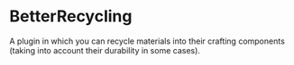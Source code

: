 # BetterRecycling
A plugin in which you can recycle materials into their crafting components (taking into account their durability in some cases).
